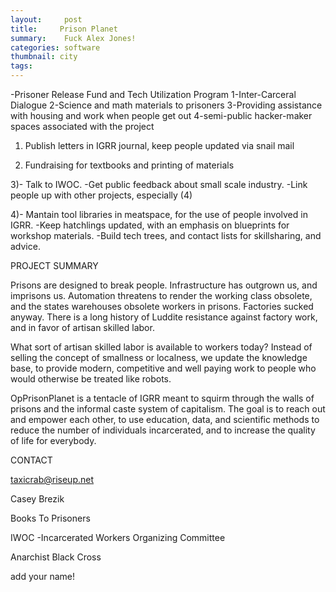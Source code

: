 ```yaml
---
layout:     post
title:     Prison Planet
summary:    Fuck Alex Jones!
categories: software
thumbnail: city
tags:
---
```


-Prisoner Release Fund and Tech Utilization Program
	1-Inter-Carceral Dialogue
	2-Science and math materials to prisoners
	3-Providing  assistance with housing and work when people get out
	4-semi-public hacker-maker spaces associated with the project


1) Publish letters in IGRR journal, keep people updated via snail mail

2) Fundraising for textbooks and printing of materials

3)- Talk to IWOC. 
-Get public feedback about small scale industry. 
-Link people up with  other projects, especially (4)

4)- Mantain tool libraries in meatspace, for the use of people involved in IGRR. 
-Keep hatchlings updated, with an emphasis on blueprints for workshop materials.
-Build tech trees, and contact lists for skillsharing, and advice.


PROJECT SUMMARY

Prisons are designed to break people. Infrastructure has outgrown us, and imprisons us. 
Automation threatens to render the working class obsolete, and the states warehouses obsolete workers in prisons.
Factories sucked anyway. There is a long history of Luddite resistance against factory work, and in favor of artisan skilled labor.

What sort of artisan skilled labor is available to workers today? Instead of selling the concept of smallness or localness,
we update the knowledge base, to provide modern, competitive and well paying work to people who would otherwise be 
treated like robots.

OpPrisonPlanet is a tentacle of IGRR meant to squirm through the walls of prisons and the informal caste system of capitalism.
The goal is to reach out and empower each other, to use education, data, and scientific methods to reduce the number of individuals
incarcerated, and to increase the quality of life for everybody.


CONTACT

taxicrab@riseup.net

Casey Brezik

Books To Prisoners 

IWOC -Incarcerated Workers Organizing Committee

Anarchist Black Cross

add your name!


